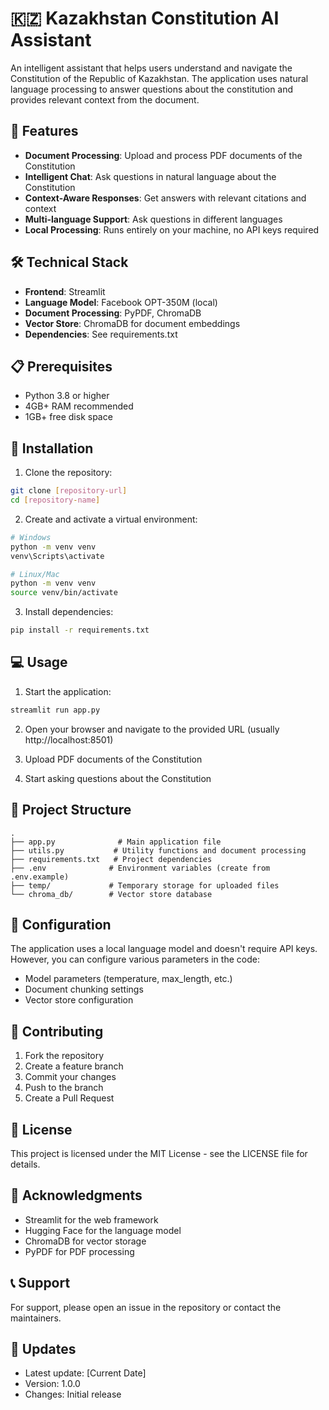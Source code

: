 # 🇰🇿 Kazakhstan Constitution AI Assistant

An intelligent assistant that helps users understand and navigate the Constitution of the Republic of Kazakhstan. The application uses natural language processing to answer questions about the constitution and provides relevant context from the document.

## 🌟 Features

- **Document Processing**: Upload and process PDF documents of the Constitution
- **Intelligent Chat**: Ask questions in natural language about the Constitution
- **Context-Aware Responses**: Get answers with relevant citations and context
- **Multi-language Support**: Ask questions in different languages
- **Local Processing**: Runs entirely on your machine, no API keys required

## 🛠️ Technical Stack

- **Frontend**: Streamlit
- **Language Model**: Facebook OPT-350M (local)
- **Document Processing**: PyPDF, ChromaDB
- **Vector Store**: ChromaDB for document embeddings
- **Dependencies**: See requirements.txt

## 📋 Prerequisites

- Python 3.8 or higher
- 4GB+ RAM recommended
- 1GB+ free disk space

## 🚀 Installation

1. Clone the repository:
```bash
git clone [repository-url]
cd [repository-name]
```

2. Create and activate a virtual environment:
```bash
# Windows
python -m venv venv
venv\Scripts\activate

# Linux/Mac
python -m venv venv
source venv/bin/activate
```

3. Install dependencies:
```bash
pip install -r requirements.txt
```

## 💻 Usage

1. Start the application:
```bash
streamlit run app.py
```

2. Open your browser and navigate to the provided URL (usually http://localhost:8501)

3. Upload PDF documents of the Constitution

4. Start asking questions about the Constitution

## 📁 Project Structure

```
.
├── app.py              # Main application file
├── utils.py           # Utility functions and document processing
├── requirements.txt   # Project dependencies
├── .env              # Environment variables (create from .env.example)
├── temp/             # Temporary storage for uploaded files
└── chroma_db/        # Vector store database
```

## 🔧 Configuration

The application uses a local language model and doesn't require API keys. However, you can configure various parameters in the code:

- Model parameters (temperature, max_length, etc.)
- Document chunking settings
- Vector store configuration

## 🤝 Contributing

1. Fork the repository
2. Create a feature branch
3. Commit your changes
4. Push to the branch
5. Create a Pull Request

## 📝 License

This project is licensed under the MIT License - see the LICENSE file for details.

## 🙏 Acknowledgments

- Streamlit for the web framework
- Hugging Face for the language model
- ChromaDB for vector storage
- PyPDF for PDF processing

## 📞 Support

For support, please open an issue in the repository or contact the maintainers.

## 🔄 Updates

- Latest update: [Current Date]
- Version: 1.0.0
- Changes: Initial release 